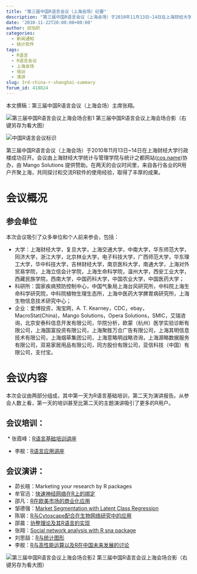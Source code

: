 ```yaml
---
title: "第三届中国R语言会议（上海会场）纪要"
description: "第三届中国R语言会议（上海会场）于2010年11月13日~14日在上海财经大学行政楼成功召开。会议由上海财经大学统计与管理学院与统计之都网站协办，由 Mango Solutions 提供赞助。在两天的会议时间里，来自各行各业的R用户齐聚上海，共同探讨和交流R软件的使用经验，取得了丰厚的成果。"
date: '2010-11-22T20:00:00+00:00'
author: 邱怡轩
categories:
  - 新闻通知
  - 统计软件
tags:
  - R语言
  - R语言会议
  - 上海会场
  - 培训
  - 演讲
slug: 3rd-china-r-shanghai-summary
forum_id: 418824
---
```


本文撰稿：第三届中国R语言会议（上海会场）主席张翔。

![第三届中国R语言会议上海会场合影1](https://uploads.cosx.org/2010/11/3rd-China-R-SH-1.jpg "第三届中国R语言会议上海会场合影1") 第三届中国R语言会议上海会场合影（右键另存为看大图） 

![中国R语言会议标识](https://uploads.cosx.org/2010/06/China-R-Logo.png)

第三届中国R语言会议（上海会场）于2010年11月13日~14日在上海财经大学行政楼成功召开。会议由上海财经大学统计与管理学院与统计之都网站([cos.name](https://cos.name/))协办，由 Mango Solutions 提供赞助。在两天的会议时间里，来自各行各业的R用户齐聚上海，共同探讨和交流R软件的使用经验，取得了丰厚的成果。

# 会议概况

## 参会单位

本次会议吸引了众多单位和个人前来参会，包括：

  * 大学：上海财经大学，复旦大学，上海交通大学，中南大学，华东师范大学，同济大学，浙江大学，北京林业大学，电子科技大学，广西师范大学，华东理工大学，华中科技大学，吉林财经大学，南京医科大学，南通大学，上海对外贸易学院，上海立信会计学院，上海生命科学院，温州大学，西安工业大学，西藏民族学院，西南大学，中国药科大学，中国农业大学，中国医药大学；
  * 科研所：国家疾病预防控制中心，中国气象局上海台风研究所，中科院上海生命科学研究院，中科院植物生理生态所，上海中医药大学脾胃病研究所，上海生物信息技术研究中心；
  * 企业：爱博投资，淘宝网，A. T. Kearney，CDC，ebay，MacroStat(China)，Mango Solutions，Opera Solutions，SMIC，艾瑞咨询，北京安泰科信息开发有限公司，华院分析，欧蒙（杭州）医学实验诊断有限公司，上海国富投资有限公司，上海聚胜万合广告有限公司，上海其明信息技术有限公司，上海烟草集团公司，上海意略明战略咨询，上海源略数据服务有限公司，双易家居用品有限公司，同方股份有限公司，亚信科技（中国）有限公司，支付宝。

# 会议内容

本次会议由两部分组成，其中第一天为R语言基础培训，第二天为演讲报告。从参会人数上看，第一天的培训甚至比第二天的主题演讲吸引了更多的R用户。

## 会议培训：

  * 张霞峰：[R语言基础培训讲座](https://uploads.cosx.org/2010/11/China-R-2010-R-basic.ppt)
  * 李舰：[R语言应用讲座](https://uploads.cosx.org/2010/11/China-R-2010-R-Training-Shanghai.zip)

## 会议演讲：

  * 茆长暄：Marketing your research by R packages
  * 牟官迅：[快速神经网络在R上的绑定](https://uploads.cosx.org/2010/11/China-R-2010-libfann-R-Binding.ppt)
  * 邵凡：[R在欧美市场的商业化应用](https://uploads.cosx.org/2010/11/China-R-2010-R-in-Enterprise-Environment.ppt)
  * 邹德强：[Market Segmentation with Latent Class Regression](https://uploads.cosx.org/2010/11/China-R-2010-Market-Segmentation-with-Latent-Class-Regression.pdf)
  * 陈钢：[R与Cytoscape配合在生物网络研究中的应用](https://uploads.cosx.org/2010/11/China-R-2010-R-and-Cytoscape.pdf)
  * 邵晨：[协整理论及其R语言的实现](https://uploads.cosx.org/2010/11/China-R-2010-Cointegrate.ppt)
  * 张翔：[Social network analysis with R sna package](https://uploads.cosx.org/2010/11/China-R-2010-SNA.pdf)
  * 刘思喆：[R与统计图形](https://uploads.cosx.org/2010/11/China-R-2010-R-and-Statistical-Graphics.pdf)
  * 李舰：[R与高性能运算以及R在中国未来发展的讨论](https://uploads.cosx.org/2010/11/China-R-2010-High-Performance-Computing.pdf)
  
![第三届中国R语言会议上海会场合影2](https://uploads.cosx.org/2010/11/3rd-China-R-SH-2.jpg "第三届中国R语言会议上海会场合影2") 第三届中国R语言会议上海会场合影（右键另存为看大图）
